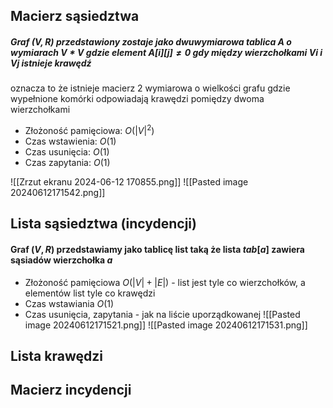 ## Macierz sąsiedztwa
##### Graf $(V,R)$ przedstawiony zostaje jako dwuwymiarowa tablica A o wymiarach $V*V$ gdzie element $A[i][j]≠0$ gdy między wierzchołkami $Vi$ i $Vj$ istnieje krawędź

oznacza to że istnieje macierz 2 wymiarowa o wielkości grafu gdzie wypełnione komórki odpowiadają krawędzi pomiędzy dwoma wierzchołkami

 - Złożoność pamięciowa: $O(|V|^2)$
 - Czas wstawienia: $O(1)$
 - Czas usunięcia: $O(1)$
 - Czas zapytania: $O(1)$
 
![[Zrzut ekranu 2024-06-12 170855.png]]
![[Pasted image 20240612171542.png]]

## Lista sąsiedztwa (incydencji)
#### Graf $(V,R)$ przedstawiamy jako tablicę list taką że lista $tab[a]$ zawiera sąsiadów wierzchołka $a$

- Złożoność pamięciowa $O(|V|+|E|)$ - list jest tyle co wierzchołków, a elementów list tyle co krawędzi
- Czas wstawiania $O(1)$
- Czas usunięcia, zapytania - jak na liście uporządkowanej
![[Pasted image 20240612171521.png]]
![[Pasted image 20240612171531.png]]
## Lista krawędzi
## Macierz incydencji